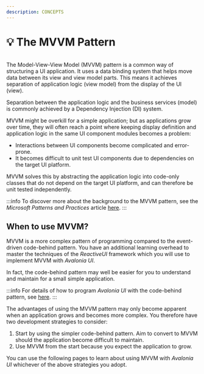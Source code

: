 ```yaml
---
description: CONCEPTS
---
```


# 💡 The MVVM Pattern

<img src="/img/gitbook-import/assets/image (60).png" alt=""/>

The Model-View-View Model (MVVM) pattern is a common way of structuring a UI application. It uses a data binding system that helps move data between its view and view model parts. This means it achieves separation of application logic (view model) from the display of the UI (view).&#x20;

Separation between the application logic and the business services (model) is commonly achieved by a Dependency Injection (DI) system.&#x20;

MVVM might be overkill for a simple application; but as applications grow over time, they will often reach a point where keeping display definition and application logic in the same UI component modules becomes a problem:

* Interactions between UI components become complicated and error-prone.
* It becomes difficult to unit test UI components due to dependencies on the target UI platform.

MVVM solves this by abstracting the application logic into code-only classes that do not depend on the target UI platform, and can therefore be unit tested independently.

:::info
To discover more about the background to the MVVM pattern, see the _Microsoft Patterns and Practices_ article [here](https://learn.microsoft.com/en-us/previous-versions/msp-n-p/hh848246\(v=pandp.10\)).
:::

## When to use MVVM? <a href="#when-to-use-mvvm" id="when-to-use-mvvm"></a>

MVVM is a more complex pattern of programming compared to the event-driven code-behind pattern. You have an additional learning overhead to master the techniques of the _ReactiveUI_ framework which you will use to implement MVVM with _Avalonia UI_. &#x20;

In fact, the code-behind pattern may well be easier for you to understand and maintain for a small simple application.

:::info
For details of how to program _Avalonia UI_ with the code-behind pattern, see [here](../../guides/implementation-guides/code-behind.md).&#x20;
:::

The advantages of using the MVVM pattern may only become apparent when an application grows and becomes more complex. You therefore have two development strategies to consider:

1. Start by using the simpler code-behind pattern. Aim to convert to MVVM should the application become difficult to maintain.
2. Use MVVM from the start because you expect the application to grow. &#x20;

You can use the following pages to learn about using MVVM with _Avalonia UI_ whichever of the above strategies you adopt.

&#x20;
